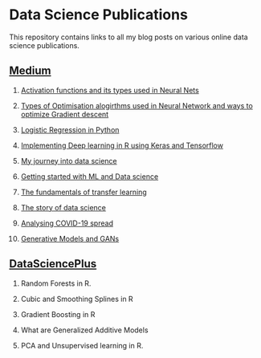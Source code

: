 # Data Science Publications

This repository contains links to all my blog posts on various online data science publications.


## [Medium ](https://medium.com/@anishsingh20)

1. [Activation functions and its types used in Neural Nets](https://towardsdatascience.com/activation-functions-and-its-types-which-is-better-a9a5310cc8f)

2. [Types of Optimisation alogirthms used in Neural Network and ways to optimize Gradient descent](https://towardsdatascience.com/types-of-optimization-algorithms-used-in-neural-networks-and-ways-to-optimize-gradient-95ae5d39529f)

3. [Logistic Regression in Python](https://medium.com/@anishsingh20/logistic-regression-in-python-423c8d32838b)

4. [Implementing Deep learning in R using Keras and Tensorflow](https://towardsdatascience.com/how-to-implement-deep-learning-in-r-using-keras-and-tensorflow-82d135ae4889)

5. [My journey into data science](https://towardsdatascience.com/the-best-data-science-learning-resources-out-there-and-my-journey-into-data-science-81c5a6ec67bc)

6. [Getting started with ML and Data science](https://medium.com/@anishsingh20/getting-started-with-machine-learning-basics-supervised-unsupervised-and-reinforcement-learning-b7ca85c28d91)

7. [The fundamentals of transfer learning](https://medium.com/@anishsingh20/the-fundamentals-of-transfer-learning-2e9dcf2940ed)

8. [The story of data science](https://medium.com/@anishsingh20/the-story-of-data-science-89f39983ef41)

9. [Analysing COVID-19 spread](https://medium.com/datadriveninvestor/analysing-covid-19-spread-f033173a80e8)

10. [Generative Models and GANs](https://towardsdatascience.com/generative-models-and-gans-fe7efc20020b)



## [DataSciencePlus](https://datascienceplus.com/author/anish-singh-walia/)

1. Random Forests in R.

2. Cubic and Smoothing Splines in R

3. Gradient Boosting in R

4. What are Generalized Additive Models

5. PCA and Unsupervised learning in R.




